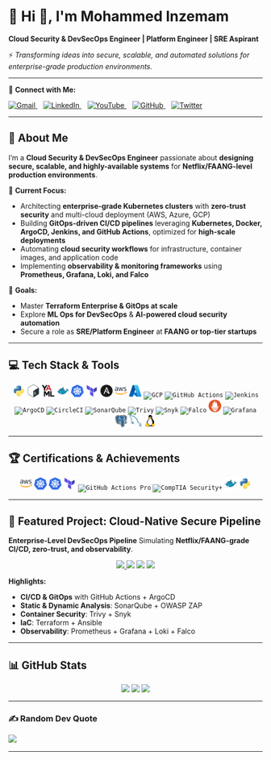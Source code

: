# 💫 Hi 👋, I'm Mohammed Inzemam

**Cloud Security & DevSecOps Engineer | Platform Engineer | SRE Aspirant**

⚡ *Transforming ideas into secure, scalable, and automated solutions for enterprise-grade production environments.*

---

📧 **Connect with Me:**

<p>
  <a href="mailto:mohammed.inzi@gmail.com" target="_blank">
    <img title="Gmail" height="28" src="https://www.vectorlogo.zone/logos/gmail/gmail-icon.svg" />
  </a> &nbsp;&nbsp;
  <a href="https://linkedin.com/in/mohammed-inzemam-uddin" target="_blank">
    <img title="LinkedIn" height="28" src="https://www.vectorlogo.zone/logos/linkedin/linkedin-icon.svg" />
  </a> &nbsp;&nbsp;
  <a href="https://youtube.com/@InziDevSecOps" target="_blank">
    <img title="YouTube" height="28" src="https://www.vectorlogo.zone/logos/youtube/youtube-icon.svg" />
  </a> &nbsp;&nbsp;
  <a href="https://github.com/mohammedinzi" target="_blank">
    <img title="GitHub" height="28" src="https://www.vectorlogo.zone/logos/github/github-icon.svg" />
  </a> &nbsp;&nbsp;
  <a href="https://twitter.com/mohammedinzi" target="_blank">
    <img title="Twitter" height="28" src="https://www.vectorlogo.zone/logos/twitter/twitter-icon.svg" />
  </a>
</p>

---

## 🚀 About Me

I’m a **Cloud Security & DevSecOps Engineer** passionate about **designing secure, scalable, and highly-available systems** for **Netflix/FAANG-level production environments**.

💼 **Current Focus:**

* Architecting **enterprise-grade Kubernetes clusters** with **zero-trust security** and multi-cloud deployment (AWS, Azure, GCP)
* Building **GitOps-driven CI/CD pipelines** leveraging **Kubernetes, Docker, ArgoCD, Jenkins, and GitHub Actions**, optimized for **high-scale deployments**
* Automating **cloud security workflows** for infrastructure, container images, and application code
* Implementing **observability & monitoring frameworks** using **Prometheus, Grafana, Loki, and Falco**

🎯 **Goals:**

* Master **Terraform Enterprise & GitOps at scale**
* Explore **ML Ops for DevSecOps** & **AI-powered cloud security automation**
* Secure a role as **SRE/Platform Engineer** at **FAANG or top-tier startups**

---

## 💻 Tech Stack & Tools

<p align="center">
  <code><img title="Python" height="25" src="https://raw.githubusercontent.com/devicons/devicon/master/icons/python/python-original.svg"></code>
  <code><img title="Bash" height="25" src="https://raw.githubusercontent.com/devicons/devicon/master/icons/bash/bash-original.svg"></code>
  <code><img title="YAML" height="25" src="https://raw.githubusercontent.com/devicons/devicon/master/icons/yaml/yaml-original.svg"></code>
  <code><img title="Docker" height="25" src="https://raw.githubusercontent.com/devicons/devicon/master/icons/docker/docker-original.svg"></code>
  <code><img title="Kubernetes" height="25" src="https://raw.githubusercontent.com/devicons/devicon/master/icons/kubernetes/kubernetes-plain.svg"></code>
  <code><img title="Terraform" height="25" src="https://raw.githubusercontent.com/devicons/devicon/master/icons/terraform/terraform-original.svg"></code>
  <code><img title="Ansible" height="25" src="https://raw.githubusercontent.com/devicons/devicon/master/icons/ansible/ansible-original.svg"></code>
  <code><img title="AWS" height="25" src="https://raw.githubusercontent.com/devicons/devicon/master/icons/amazonwebservices/amazonwebservices-original-wordmark.svg"></code>
  <code><img title="Azure" height="25" src="https://raw.githubusercontent.com/devicons/devicon/master/icons/azure/azure-original.svg"></code>
  <code><img title="GCP" height="25" src="https://www.vectorlogo.zone/logos/google_cloud/google_cloud-icon.svg"></code>
  <code><img title="GitHub Actions" height="25" src="https://www.vectorlogo.zone/logos/github/github-icon.svg"></code>
  <code><img title="Jenkins" height="25" src="https://www.vectorlogo.zone/logos/jenkins/jenkins-icon.svg"></code>
  <code><img title="ArgoCD" height="25" src="https://www.vectorlogo.zone/logos/argoprojio/argoprojio-icon.svg"></code>
  <code><img title="CircleCI" height="25" src="https://www.vectorlogo.zone/logos/circleci/circleci-icon.svg"></code>
  <code><img title="SonarQube" height="25" src="https://www.svgrepo.com/show/354009/sonarqube.svg"></code>
  <code><img title="Trivy" height="25" src="https://raw.githubusercontent.com/aquasecurity/trivy/main/docs/images/trivy-logo.png"></code>
  <code><img title="Snyk" height="25" src="https://www.svgrepo.com/show/353880/snyk-icon.svg"></code>
  <code><img title="Falco" height="25" src="https://raw.githubusercontent.com/falcosecurity/falco/master/img/falco-logo.png"></code>
  <code><img title="Prometheus" height="25" src="https://raw.githubusercontent.com/devicons/devicon/master/icons/prometheus/prometheus-original.svg"></code>
  <code><img title="Grafana" height="25" src="https://www.vectorlogo.zone/logos/grafana/grafana-icon.svg"></code>
  <code><img title="PostgreSQL" height="25" src="https://raw.githubusercontent.com/devicons/devicon/master/icons/postgresql/postgresql-original.svg"></code>
  <code><img title="MySQL" height="25" src="https://raw.githubusercontent.com/devicons/devicon/master/icons/mysql/mysql-original.svg"></code>
  <code><img title="Linux" height="25" src="https://raw.githubusercontent.com/devicons/devicon/master/icons/linux/linux-original.svg"></code>
</p>

---

## 🏆 Certifications & Achievements

<p align="center">
  <code><img title="AWS Security Specialty" height="25" src="https://raw.githubusercontent.com/devicons/devicon/master/icons/amazonwebservices/amazonwebservices-original-wordmark.svg"></code>
  <code><img title="CKA" height="25" src="https://raw.githubusercontent.com/devicons/devicon/master/icons/kubernetes/kubernetes-plain.svg"></code>
  <code><img title="CKS" height="25" src="https://raw.githubusercontent.com/devicons/devicon/master/icons/kubernetes/kubernetes-plain.svg"></code>
  <code><img title="Terraform Associate" height="25" src="https://raw.githubusercontent.com/devicons/devicon/master/icons/terraform/terraform-original.svg"></code>
  <code><img title="GitHub Actions Pro" height="25" src="https://www.vectorlogo.zone/logos/github/github-icon.svg"></code>
  <code><img title="CompTIA Security+" height="25" src="https://www.svgrepo.com/show/353895/comptia-security.svg"></code>
  <code><img title="Docker Certified" height="25" src="https://raw.githubusercontent.com/devicons/devicon/master/icons/docker/docker-original.svg"></code>
  <code><img title="Python Data Engineering" height="25" src="https://raw.githubusercontent.com/devicons/devicon/master/icons/python/python-original.svg"></code>
</p>

---

## 🌟 Featured Project: Cloud-Native Secure Pipeline

**Enterprise-Level DevSecOps Pipeline**
Simulating **Netflix/FAANG-grade CI/CD, zero-trust, and observability**.

<p align="center">
  <a href="https://github.com/mohammedinzi/cloud-native-pipeline">
    <img src="https://img.shields.io/badge/GitHub-Cloud_Native_Pipeline-blue?style=for-the-badge&logo=github" />
  </a>
  <img src="https://img.shields.io/badge/CI/CD-GitHub_Actions-brightgreen?style=for-the-badge&logo=github-actions" />
  <img src="https://img.shields.io/badge/Kubernetes-Production_Ready-326CE5?style=for-the-badge&logo=kubernetes&logoColor=white" />
  <img src="https://img.shields.io/badge/Security-DevSecOps-red?style=for-the-badge&logo=owasp" />
</p>

**Highlights:**

* **CI/CD & GitOps** with GitHub Actions + ArgoCD
* **Static & Dynamic Analysis**: SonarQube + OWASP ZAP
* **Container Security**: Trivy + Snyk
* **IaC**: Terraform + Ansible
* **Observability**: Prometheus + Grafana + Loki + Falco

---

## 📊 GitHub Stats

<p align="center">
  <img height="150" src="https://github-readme-stats.vercel.app/api?username=mohammedinzi&show_icons=true&theme=radical&count_private=true" />
  <img height="150" src="https://github-readme-streak-stats.herokuapp.com/?user=mohammedinzi&theme=radical" />
  <img height="150" src="https://github-readme-stats.vercel.app/api/top-langs/?username=mohammedinzi&theme=radical&layout=compact" />
</p>

---

### ✍️ Random Dev Quote

![](https://quotes-github-readme.vercel.app/api?type=horizontal\&theme=radical)

---
